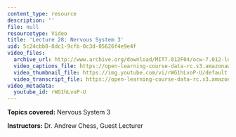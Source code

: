 ```yaml
---
content_type: resource
description: ''
file: null
resourcetype: Video
title: 'Lecture 28: Nervous System 3'
uid: 5c24cbb8-8dc1-9cfb-0c3d-05626f4e9e4f
video_files:
  archive_url: http://www.archive.org/download/MIT7.012F04/ocw-7.012-lec28-19nov2004-220k.mp4
  video_captions_file: https://open-learning-course-data-rc.s3.amazonaws.com/7-012-introduction-to-biology-fall-2004/f6108f122b58561e97e990961053d8ce_rWG1hLvoP-U.vtt
  video_thumbnail_file: https://img.youtube.com/vi/rWG1hLvoP-U/default.jpg
  video_transcript_file: https://open-learning-course-data-rc.s3.amazonaws.com/7-012-introduction-to-biology-fall-2004/46c78c4ca461b8b2a1611518690dc3aa_rWG1hLvoP-U.pdf
video_metadata:
  youtube_id: rWG1hLvoP-U
---
```


**Topics covered:** Nervous System 3

**Instructors:** Dr. Andrew Chess, Guest Lecturer